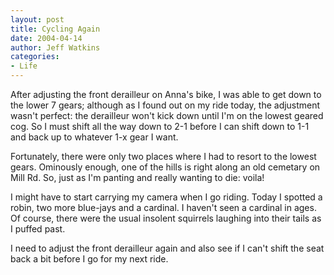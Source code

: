 ```yaml
---
layout: post
title: Cycling Again
date: 2004-04-14
author: Jeff Watkins
categories:
- Life
---
```


After adjusting the front derailleur on Anna's bike, I was able to get down to the lower 7 gears; although as I found out on my ride today, the adjustment wasn't perfect: the derailleur won't kick down until I'm on the lowest geared cog. So I must shift all the way down to 2-1 before I can shift down to 1-1 and back up to whatever 1-x gear I want.

Fortunately, there were only two places where I had to resort to the lowest gears. Ominously enough, one of the hills is right along an old cemetary on Mill Rd. So, just as I'm panting and really wanting to die: voila!

I might have to start carrying my camera when I go riding. Today I spotted a robin, two more blue-jays and a cardinal. I haven't seen a cardinal in ages. Of course, there were the usual insolent squirrels laughing into their tails as I puffed past.

I need to adjust the front derailleur again and also see if I can't shift the seat back a bit before I go for my next ride.
